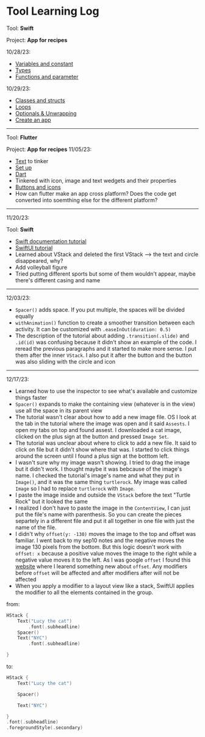 # Tool Learning Log

Tool: **Swift**

Project: **App for recipes**

10/28/23:
* [Variables and constant](https://www.youtube.com/watch?v=xKf6iNilRYI&list=PL5PR3UyfTWvfacnfUsvNcxIiKIgidNRoW&index=2&ab_channel=iOSAcademy)
* [Types](https://www.youtube.com/watch?v=48v8FH46mQs&list=PL5PR3UyfTWvfacnfUsvNcxIiKIgidNRoW&index=3&ab_channel=iOSAcademy)
* [Functions and parameter](https://www.youtube.com/watch?v=fffG55Ei1Qc&list=PL5PR3UyfTWvfacnfUsvNcxIiKIgidNRoW&index=4&ab_channel=iOSAcademy)

10/29/23:
* [Classes and structs](https://www.youtube.com/watch?v=ys3dPSKssgk&list=PL5PR3UyfTWvfacnfUsvNcxIiKIgidNRoW&index=5&ab_channel=iOSAcademy)
* [Loops](https://www.youtube.com/watch?v=8Z0mImrIITA&list=PL5PR3UyfTWvfacnfUsvNcxIiKIgidNRoW&index=6&ab_channel=iOSAcademy)
* [Optionals & Unwrapping](https://www.youtube.com/watch?v=9K89xEuSiYA&list=PL5PR3UyfTWvfacnfUsvNcxIiKIgidNRoW&index=7&ab_channel=iOSAcademy)
* [Create an app](https://www.youtube.com/watch?v=HJDCXdhQaP0&ab_channel=CodeWithChris)

---

Tool: **Flutter**

Project: **App for recipes**
11/05/23:
* [Text](https://dartpad.dev/?) to tinker
* [Set up](https://www.youtube.com/watch?v=1ukSR1GRtMU&list=PL4cUxeGkcC9jLYyp2Aoh6hcWuxFDX6PBJ&ab_channel=NetNinja)
* [Dart](https://www.youtube.com/watch?v=FLQ-Vhw1NYQ&list=PL4cUxeGkcC9jLYyp2Aoh6hcWuxFDX6PBJ&index=3&ab_channel=NetNinja)
* Tinkered with icon, image and text wedgets and their properties
* [Buttons and icons](https://www.youtube.com/watch?v=ABmqtI7ec7E&list=PL4cUxeGkcC9jLYyp2Aoh6hcWuxFDX6PBJ&index=9&ab_channel=NetNinja)
* How can flutter make an app cross platform? Does the code get converted into soemthing else for the different platform?

<!--
* Links you used today (websites, videos, etc)
* Things you tried, progress you made, etc
* Challenges, a-ha moments, etc
* Questions you still have
* What you're going to try next
-->

---

11/20/23:

Tool: **Swift**

* [Swift documentation tutorial](https://www.swift.org/getting-started/swiftui/)
* [SwiftUI tutorial](https://developer.apple.com/tutorials/swiftui/creating-and-combining-views)
* Learned about VStack and deleted the first VStack --> the text and circle disappeared, why?
* Add volleyball figure
* Tried putting different sports but some of them wouldn't appear, maybe there's different casing and name


---

12/03/23:

* `Spacer()` adds space. If you put multiple, the spaces will be divided equally
* `withAnimation()` function to create a smoother transition between each activity. It can be customized with `.easeInOut(duration: 0.5)`
*  The description of the tutorial about adding `.transition(.slide)` and `.id(id)` was confusing because it didn't show an example of the code. I reread the previous paragraphs and it started to make more sense. I put them after the inner `VStack`. I also put it after the button and the button was also sliding with the circle and icon

---

12/17/23:

* Learned how to use the inspector to see what's available and customize things faster
* `Spacer()` expands to make the containing view (whatever is in the view) use all the space in its parent view
* The tutorial wasn't clear about how to add a new image file. OS I look at the tab in the tutorial where the image was open and it said `Assests`. I open my tabs on top and found assest. I downloaded a cat image, clicked on the plus sign at the button and pressed `Image Set`.
* The tutorial was unclear about where to click to add a new file. It said to click on file but it didn't show where that was. I started to click things around the screen until I found a plus sign at the botttom left.
* I wasn't sure why my image wasn't showing. I tried to drag the image but it didn't work. I thought maybe it was bebcause of the image's name. I checked the tutorial's image's name and what they put in `Image()`, and it was the same thing `turtlerock`. My image was called `Image` so I had to replace `turtlerock` with `Image`.
* I paste the image inside and outside the `VStack` before the text "Turtle Rock" but it looked the same
* I realized I don't have to paste the image in the `ContentView`, I can just put the file's name with parenthesis. So you can create the pieces separtely in a different file and put it all together in one file with just the name of the file.
* I didn't why `offset(y: -130)` moves the image to the top and offset was familiar. I went back to my sep10 notes and the negative moves the image 130 pixels from the bottom. But this logic doesn't work with `offset: x` because a positive value moves the image to the right while a negative value moves it to the left.
As I was google `offset` I found this [website](https://www.hackingwithswift.com/quick-start/swiftui/how-to-adjust-the-position-of-a-view-using-its-offset#:~:text=Important%3A%20Using%20offset()%20will,that%20wasn't%20your%20intention.) where I learend something new about `offset`. Any modifiers before `offset` will be affected and after modifiers after will not be affected
* When you apply a modifier to a layout view like a stack, SwiftUI applies the modifier to all the elements contained in the group.

from:
```swift
HStack {
    Text("Lucy the cat")
        .font(.subheadline)
    Spacer()
    Text("NYC")
        .font(.subheadline)

}
```



to:
```swift
HStack {
    Text("Lucy the cat")

    Spacer()

    Text("NYC")

}
.font(.subheadline)
.foregroundStyle(.secondary)
```

